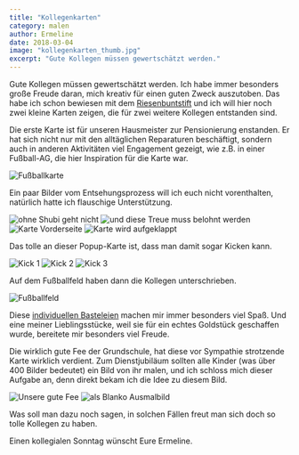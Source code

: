```yaml
---
title: "Kollegenkarten"
category: malen
author: Ermeline
date: 2018-03-04
image: "kollegenkarten_thumb.jpg"
excerpt: "Gute Kollegen müssen gewertschätzt werden."
---
```

Gute Kollegen müssen gewertschätzt werden. Ich habe immer besonders große Freude daran, mich kreativ für einen guten Zweck auszutoben. Das habe ich schon bewiesen mit dem [Riesenbuntstift](/2017/07/starwars-riesenbuntstift/) und ich will hier noch zwei kleine Karten zeigen, die für zwei weitere Kollegen entstanden sind.

Die erste Karte ist für unseren Hausmeister zur Pensionierung enstanden. Er hat sich nicht nur mit den alltäglichen Reparaturen beschäftigt, sondern auch in anderen Aktivitäten viel Engagement gezeigt, wie z.B. in einer Fußball-AG, die hier Inspiration für die Karte war.

![Fußballkarte](DSCF5080.JPG)

Ein paar Bilder vom Entsehungsprozess will ich euch nicht vorenthalten, natürlich hatte ich flauschige Unterstützung.

![ohne Shubi geht nicht](DSCF5075.JPG)
![und diese Treue muss belohnt werden](DSCF5077.JPG)
![Karte Vorderseite](DSCF5078.JPG)
![Karte wird aufgeklappt](DSCF5079.JPG)



Das tolle an dieser Popup-Karte ist, dass man damit sogar Kicken kann.

![Kick 1](DSCF5082.JPG)
![Kick 2](DSCF5083.JPG)
![Kick 3](DSCF5084.JPG)

Auf dem Fußballfeld haben dann die Kollegen unterschrieben.

![Fußballfeld](DSCF5087.JPG)

Diese [individuellen Basteleien](/2016/04/popupbox/) machen mir immer besonders viel Spaß. Und eine meiner Lieblingsstücke, weil sie für ein echtes Goldstück geschaffen wurde, bereitete mir besonders viel Freude.

Die wirklich gute Fee der Grundschule, hat diese vor Sympathie strotzende Karte wirklich verdient. Zum Dienstjubiläum sollten alle Kinder (was über 400 Bilder bedeutet) ein Bild von ihr malen, und ich schloss mich dieser Aufgabe an, denn direkt bekam ich die Idee zu diesem Bild.

![Unsere gute Fee](GuteFee0001.jpg)
![als Blanko Ausmalbild](GuteFee.jpg)

Was soll man dazu noch sagen, in solchen Fällen freut man sich doch so tolle Kollegen zu haben.

Einen kollegialen Sonntag wünscht Eure Ermeline.




